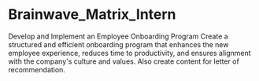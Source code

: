 # Brainwave_Matrix_Intern
Develop and Implement an Employee Onboarding Program Create a structured and efficient onboarding program that enhances the new employee experience, reduces time to productivity, and ensures alignment with the company's culture and values. Also create content for letter of recommendation.
